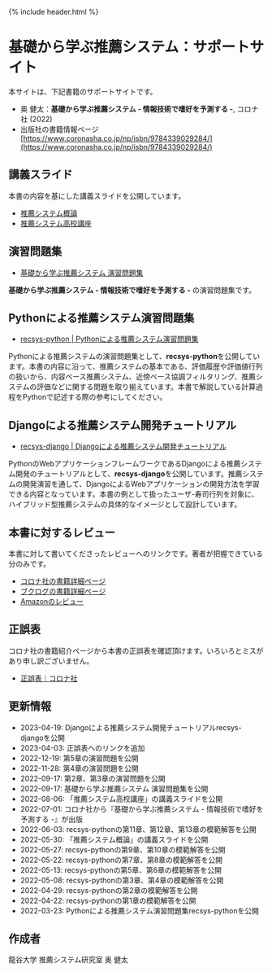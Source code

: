 {% include header.html %}

# 基礎から学ぶ推薦システム：サポートサイト

本サイトは、下記書籍のサポートサイトです。
- 奥 健太：**基礎から学ぶ推薦システム - 情報技術で嗜好を予測する -**, コロナ社 (2022)
- 出版社の書籍情報ページ [https://www.coronasha.co.jp/np/isbn/9784339029284/](https://www.coronasha.co.jp/np/isbn/9784339029284/)

## 講義スライド

本書の内容を基にした講義スライドを公開しています。
- [推薦システム概論](lectures/intro.md)
- [推薦システム高校講座](lectures/high-school.md)

## 演習問題集
- [基礎から学ぶ推薦システム 演習問題集](ex/README.md)

**基礎から学ぶ推薦システム - 情報技術で嗜好を予測する -** の演習問題集です。

## Pythonによる推薦システム演習問題集
- [recsys-python | Pythonによる推薦システム演習問題集](https://recsyslab.github.io/recsys-python/)

Pythonによる推薦システムの演習問題集として、**recsys-python**を公開しています。本書の内容に沿って、推薦システムの基本である、評価履歴や評価値行列の扱いから、内容ベース推薦システム、近傍ベース協調フィルタリング、推薦システムの評価などに関する問題を取り揃えています。本書で解説している計算過程をPythonで記述する際の参考にしてください。

## Djangoによる推薦システム開発チュートリアル
- [recsys-django | Djangoによる推薦システム開発チュートリアル](https://recsyslab.github.io/recsys-django/)

PythonのWebアプリケーションフレームワークであるDjangoによる推薦システム開発のチュートリアルとして、**recsys-django**を公開しています。推薦システムの開発演習を通して、DjangoによるWebアプリケーションの開発方法を学習できる内容となっています。本書の例として扱ったユーザ-寿司行列を対象に、ハイブリッド型推薦システムの具体的なイメージとして設計しています。

## 本書に対するレビュー
本書に対して書いてくださったレビューへのリンクです。著者が把握できている分のみです。
- [コロナ社の書籍詳細ページ](https://www.coronasha.co.jp/np/isbn/9784339029284/)
- [ブクログの書籍詳細ページ](https://booklog.jp/item/1/4339029289)
- [Amazonのレビュー](https://www.amazon.co.jp/dp/4339029289/?_encoding=UTF8&psc=1&smid=AN1VRQENFRJN5&ref_=nav_ya_signin&returnFromLogin=1)

## 正誤表
コロナ社の書籍紹介ページから本書の正誤表を確認頂けます。いろいろとミスがあり申し訳ございません。
- [正誤表｜コロナ社](https://www.coronasha.co.jp/np/resrcs/seigo.html?goods_id=7857)

## 更新情報
- 2023-04-19: Djangoによる推薦システム開発チュートリアルrecsys-djangoを公開
- 2023-04-03: 正誤表へのリンクを追加
- 2022-12-19: 第5章の演習問題を公開
- 2022-11-28: 第4章の演習問題を公開
- 2022-09-17: 第2章、第3章の演習問題を公開
- 2022-09-17: 基礎から学ぶ推薦システム 演習問題集を公開
- 2022-08-06: 「推薦システム高校講座」の講義スライドを公開
- 2022-07-01: コロナ社から『基礎から学ぶ推薦システム - 情報技術で嗜好を予測する -』が出版
- 2022-06-03: recsys-pythonの第11章、第12章、第13章の模範解答を公開
- 2022-05-30: 「推薦システム概論」の講義スライドを公開
- 2022-05-27: recsys-pythonの第9章、第10章の模範解答を公開
- 2022-05-22: recsys-pythonの第7章、第8章の模範解答を公開
- 2022-05-13: recsys-pythonの第5章、第6章の模範解答を公開
- 2022-05-08: recsys-pythonの第3章、第4章の模範解答を公開
- 2022-04-29: recsys-pythonの第2章の模範解答を公開
- 2022-04-22: recsys-pythonの第1章の模範解答を公開
- 2022-03-23: Pythonによる推薦システム演習問題集recsys-pythonを公開

## 作成者

龍谷大学 推薦システム研究室 奥 健太
